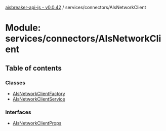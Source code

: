 [aisbreaker-api-js - v0.0.42](../README.md) / services/connectors/AIsNetworkClient

# Module: services/connectors/AIsNetworkClient

## Table of contents

### Classes

- [AIsNetworkClientFactory](../classes/services_connectors_AIsNetworkClient.AIsNetworkClientFactory.md)
- [AIsNetworkClientService](../classes/services_connectors_AIsNetworkClient.AIsNetworkClientService.md)

### Interfaces

- [AIsNetworkClientProps](../interfaces/services_connectors_AIsNetworkClient.AIsNetworkClientProps.md)
